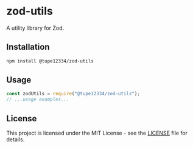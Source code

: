 # zod-utils

A utility library for Zod.

## Installation

```bash
npm install @tupe12334/zod-utils
```

## Usage

```javascript
const zodUtils = require("@tupe12334/zod-utils");
// ...usage examples...
```

## License

This project is licensed under the MIT License - see the [LICENSE](LICENSE) file for details.
